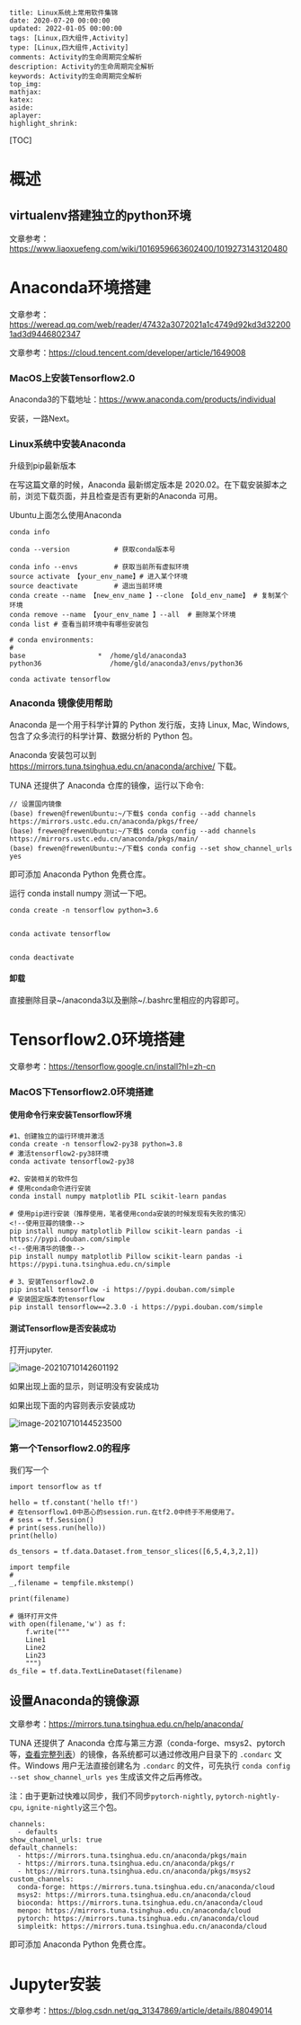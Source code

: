 ```
title: Linux系统上常用软件集锦
date: 2020-07-20 00:00:00
updated: 2022-01-05 00:00:00
tags: [Linux,四大组件,Activity]
type: [Linux,四大组件,Activity]
comments: Activity的生命周期完全解析
description: Activity的生命周期完全解析
keywords: Activity的生命周期完全解析
top_img:
mathjax:
katex:
aside:
aplayer:
highlight_shrink:
```

[TOC]



# 概述



## virtualenv搭建独立的python环境

文章参考：https://www.liaoxuefeng.com/wiki/1016959663602400/1019273143120480

# Anaconda环境搭建
文章参考：https://weread.qq.com/web/reader/47432a3072021a1c4749d92kd3d322001ad3d9446802347

文章参考：https://cloud.tencent.com/developer/article/1649008

### MacOS上安装Tensorflow2.0

Anaconda3的下载地址：https://www.anaconda.com/products/individual

安装，一路Next。






### Linux系统中安装Anaconda


升级到pip最新版本

在写这篇文章的时候，Anaconda 最新绑定版本是 2020.02。在下载安装脚本之前，浏览下载页面，并且检查是否有更新的Anaconda 可用。


Ubuntu上面怎么使用Anaconda

```
conda info

conda --version           # 获取conda版本号  

conda info --envs         # 获取当前所有虚拟环境
source activate 【your_env_name】# 进入某个环境
source deactivate         # 退出当前环境
conda create --name 【new_env_name 】--clone 【old_env_name】 # 复制某个环境
conda remove --name 【your_env_name 】--all  # 删除某个环境
conda list # 查看当前环境中有哪些安装包

# conda environments:
#
base                  *  /home/gld/anaconda3
python36                 /home/gld/anaconda3/envs/python36

conda activate tensorflow

```


### Anaconda 镜像使用帮助


Anaconda 是一个用于科学计算的 Python 发行版，支持 Linux, Mac, Windows, 包含了众多流行的科学计算、数据分析的 Python 包。

Anaconda 安装包可以到 https://mirrors.tuna.tsinghua.edu.cn/anaconda/archive/ 下载。

TUNA 还提供了 Anaconda 仓库的镜像，运行以下命令:

```
// 设置国内镜像
(base) frewen@frewenUbuntu:~/下载$ conda config --add channels https://mirrors.ustc.edu.cn/anaconda/pkgs/free/
(base) frewen@frewenUbuntu:~/下载$ conda config --add channels https://mirrors.ustc.edu.cn/anaconda/pkgs/main/
(base) frewen@frewenUbuntu:~/下载$ conda config --set show_channel_urls yes
```

即可添加 Anaconda Python 免费仓库。

运行 conda install numpy 测试一下吧。






```
conda create -n tensorflow python=3.6


conda activate tensorflow


conda deactivate
```



#### 卸载

直接删除目录~/anaconda3以及删除~/.bashrc里相应的内容即可。

# Tensorflow2.0环境搭建

文章参考：https://tensorflow.google.cn/install?hl=zh-cn



### MacOS下Tensorflow2.0环境搭建



#### 使用命令行来安装Tensorflow环境


```shell
#1、创建独立的运行环境并激活
conda create -n tensorflow2-py38 python=3.8
# 激活tensorflow2-py38环境
conda activate tensorflow2-py38

#2、安装相关的软件包
# 使用conda命令进行安装
conda install numpy matplotlib PIL scikit-learn pandas

# 使用pip进行安装（推荐使用，笔者使用conda安装的时候发现有失败的情况）
<!--使用豆瓣的镜像-->
pip install numpy matplotlib Pillow scikit-learn pandas -i https://pypi.douban.com/simple
<!--使用清华的镜像-->
pip install numpy matplotlib Pillow scikit-learn pandas -i https://pypi.tuna.tsinghua.edu.cn/simple

# 3、安装Tensorflow2.0
pip install tensorflow -i https://pypi.douban.com/simple
# 安装固定版本的tensorflow
pip install tensorflow==2.3.0 -i https://pypi.douban.com/simple

```



#### 测试Tensorflow是否安装成功

打开jupyter.

![image-20210710142601192](https://gitee.com/frewen1225/ImageUploader/raw/master/img/20210710142601.png)

如果出现上面的显示，则证明没有安装成功



如果出现下面的内容则表示安装成功

![image-20210710144523500](https://gitee.com/frewen1225/ImageUploader/raw/master/img/20210710144523.png)



### 第一个Tensorflow2.0的程序

我们写一个


```
import tensorflow as tf

hello = tf.constant('hello tf!')
# 在tensorflow1.0中恶心的session.run.在tf2.0中终于不用使用了。
# sess = tf.Session()
# print(sess.run(hello))
print(hello)

ds_tensors = tf.data.Dataset.from_tensor_slices([6,5,4,3,2,1])

import tempfile
# 
_,filename = tempfile.mkstemp()

print(filename)

# 循环打开文件
with open(filename,'w') as f:
    f.write("""
    Line1
    Line2
    Lin23
    """)
ds_file = tf.data.TextLineDataset(filename)   
```





## 设置Anaconda的镜像源

文章参考：https://mirrors.tuna.tsinghua.edu.cn/help/anaconda/

TUNA 还提供了 Anaconda 仓库与第三方源（conda-forge、msys2、pytorch等，[查看完整列表](https://mirrors.tuna.tsinghua.edu.cn/anaconda/cloud/)）的镜像，各系统都可以通过修改用户目录下的 `.condarc` 文件。Windows 用户无法直接创建名为 `.condarc` 的文件，可先执行 `conda config --set show_channel_urls yes` 生成该文件之后再修改。

注：由于更新过快难以同步，我们不同步`pytorch-nightly`, `pytorch-nightly-cpu`, `ignite-nightly`这三个包。

```
channels:
  - defaults
show_channel_urls: true
default_channels:
  - https://mirrors.tuna.tsinghua.edu.cn/anaconda/pkgs/main
  - https://mirrors.tuna.tsinghua.edu.cn/anaconda/pkgs/r
  - https://mirrors.tuna.tsinghua.edu.cn/anaconda/pkgs/msys2
custom_channels:
  conda-forge: https://mirrors.tuna.tsinghua.edu.cn/anaconda/cloud
  msys2: https://mirrors.tuna.tsinghua.edu.cn/anaconda/cloud
  bioconda: https://mirrors.tuna.tsinghua.edu.cn/anaconda/cloud
  menpo: https://mirrors.tuna.tsinghua.edu.cn/anaconda/cloud
  pytorch: https://mirrors.tuna.tsinghua.edu.cn/anaconda/cloud
  simpleitk: https://mirrors.tuna.tsinghua.edu.cn/anaconda/cloud
```

即可添加 Anaconda Python 免费仓库。







# Jupyter安装

文章参考：https://blog.csdn.net/qq_31347869/article/details/88049014